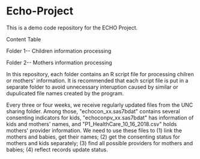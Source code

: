 # Echo-Project
This is a demo code repository for the ECHO Project.

Content Table

Folder 1-- Children information processing

Folder 2-- Mothers information processing

In this repository, each folder contains an R script file for processing chilren or mothers' information. It is recommended that each script file is put in a separate folder to avoid unnecessary interuption caused by similar or dupulicated file names created by the program. 

Every three or four weeks, we receive regularly updated files from the UNC sharing folder. Among those, "echocon_xx.sas7bdat" contains several consenting indicators for kids, "echoconpv_xx.sas7bdat" has information of kids and mothers' names, and "P1_HealthCare_10_16_2018.csv" holds mothers' provider information. We need to use these files to (1) link the mothers and babies, get their names; (2) get the consenting status for mothers and kids separately; (3) find all possible providers for mothers and babies; (4) reflect records update status.
